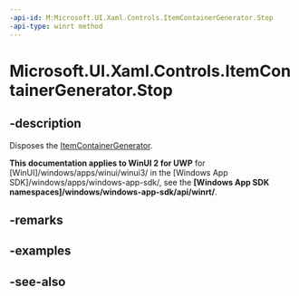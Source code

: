 ```yaml
---
-api-id: M:Microsoft.UI.Xaml.Controls.ItemContainerGenerator.Stop
-api-type: winrt method
---
```


<!-- Method syntax
public void Stop()
-->

# Microsoft.UI.Xaml.Controls.ItemContainerGenerator.Stop

## -description
Disposes the [ItemContainerGenerator](itemcontainergenerator.md). 
<!--Kind of a weak desc but it is straight from the devdoc.-->

**This documentation applies to WinUI 2 for UWP** for [WinUI]/windows/apps/winui/winui3/ in the [Windows App SDK]/windows/apps/windows-app-sdk/, see the **[Windows App SDK namespaces]/windows/windows-app-sdk/api/winrt/**.

## -remarks

## -examples

## -see-also
